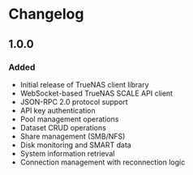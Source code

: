 # Changelog

## 1.0.0

### Added
- Initial release of TrueNAS client library
- WebSocket-based TrueNAS SCALE API client
- JSON-RPC 2.0 protocol support
- API key authentication
- Pool management operations
- Dataset CRUD operations
- Share management (SMB/NFS)
- Disk monitoring and SMART data
- System information retrieval
- Connection management with reconnection logic